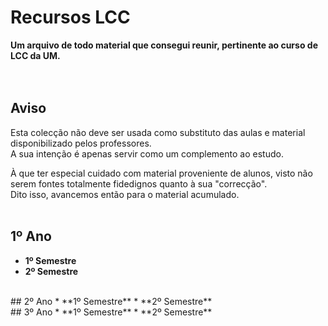 # Recursos LCC
**Um arquivo de todo material que consegui reunir, pertinente ao curso de LCC da UM.**
<br><br><br>


## Aviso
Esta colecção não deve ser usada como substituto das aulas e material disponibilizado pelos professores.
<br> A sua intenção é apenas servir como um complemento ao estudo.

À que ter especial cuidado com material proveniente de alunos, visto não serem fontes totalmente fidedignos quanto à sua "correcção".
<br> Dito isso, avancemos então para o material acumulado.
<br><br>


## 1º Ano
  * **1º Semestre**
  * **2º Semestre**
<br>
## 2º Ano
  * **1º Semestre**
  * **2º Semestre**
<br>
## 3º Ano
  * **1º Semestre**
  * **2º Semestre**
